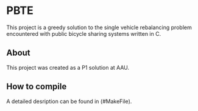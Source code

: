 # PBTE

This project is a greedy solution to the single vehicle rebalancing problem encountered with public bicycle sharing systems written in C.

## About

This project was created as a P1 solution at AAU.

## How to compile

A detailed desription can be found in (#MakeFile).
